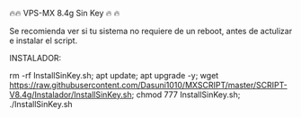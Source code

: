 🔥🔥 VPS-MX 8.4g Sin Key 🔥 🔥

Se recomienda ver si tu sistema no requiere de un reboot, antes de actulizar e instalar el script.

INSTALADOR:

rm -rf InstallSinKey.sh; apt update; apt upgrade -y; wget https://raw.githubusercontent.com/Dasuni1010/MXSCRIPT/master/SCRIPT-V8.4g/Instalador/InstallSinKey.sh; chmod 777 InstallSinKey.sh; ./InstallSinKey.sh
